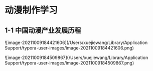 # 动漫制作学习

## 1-1 中国动漫产业发展历程

![image-20211009184421606](/Users/xuejiewang/Library/Application Support/typora-user-images/image-20211009184421606.png)

![image-20211009184509867](/Users/xuejiewang/Library/Application Support/typora-user-images/image-20211009184509867.png)


